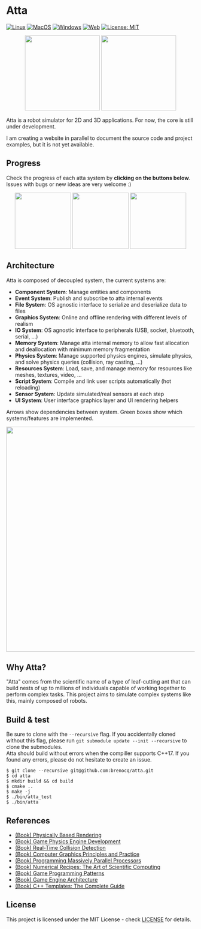 # Atta

[![Linux](https://github.com/Brenocq/Atta/actions/workflows/linux.yml/badge.svg)](https://github.com/Brenocq/Atta/actions/workflows/linux.yml)
[![MacOS](https://github.com/Brenocq/Atta/actions/workflows/macos.yml/badge.svg)](https://github.com/Brenocq/Atta/actions/workflows/macos.yml)
[![Windows](https://github.com/Brenocq/Atta/actions/workflows/windows.yml/badge.svg)](https://github.com/Brenocq/Atta/actions/workflows/windows.yml)
[![Web](https://github.com/brenocq/atta/actions/workflows/web.yml/badge.svg)](https://github.com/brenocq/atta/actions/workflows/web.yml)
[![License: MIT](https://img.shields.io/badge/License-MIT-blue.svg)](LICENSE)

<p align="center">
 <img src="https://storage.googleapis.com/atta-images/evolution/2021-09-24.gif" height="200">
 <img src="https://storage.googleapis.com/atta-images/evolution/2021-09-08.gif" height="200">
</p>

Atta is a robot simulator for 2D and 3D applications. For now, the core is still under development.

I am creating a website in parallel to document the source code and project examples, but it is not yet available.

## Progress
Check the progress of each atta system by **clicking on the buttons below**. Issues with bugs or new ideas are very welcome :)

<p align="center">
 <a href="https://github.com/brenocq/atta/projects/6" target="_blank"><img src="https://storage.googleapis.com/atta-images/main/physics_system_button_github.png" height="150"></a>
 <a href="https://github.com/brenocq/atta/projects/16" target="_blank"><img src="https://storage.googleapis.com/atta-images/main/graphics_system_button_github.png" height="150"></a>
 <a href="https://github.com/brenocq/atta/projects/9" target="_blank"><img src="https://storage.googleapis.com/atta-images/main/ui_system_button_github.png" height="150"></a>
</p>

## Architecture
Atta is composed of decoupled system, the current systems are:

- **Component System**: Manage entities and components
- **Event System**: Publish and subscribe to atta internal events
- **File System**: OS agnostic interface to serialize and deserialize data to files
- **Graphics System**: Online and offline rendering with different levels of realism
- **IO System**:  OS agnostic interface to peripherals (USB, socket, bluetooth, serial, ...)
- **Memory System**: Manage atta internal memory to allow fast allocation and deallocation with minimum memory fragmentation
- **Physics System**: Manage supported physics engines, simulate physics, and solve physics queries (collision, ray casting, ...)
- **Resources System**: Load, save, and manage memory for resources like meshes, textures, video, ...
- **Script System**: Compile and link user scripts automatically (hot reloading)
- **Sensor System**: Update simulated/real sensors at each step
- **UI System**: User interface graphics layer and UI rendering helpers

Arrows show dependencies between system. Green boxes show which systems/features are implemented.
<p align="center">
 <img src="https://storage.googleapis.com/atta-images/main/github_arch-2021-11-28.png" height="600">
</p>

## Why Atta?
"Atta" comes from the scientific name of a type of leaf-cutting ant that can build nests of up to millions of individuals capable of working together to perform complex tasks.
This project aims to simulate complex systems like this, mainly composed of robots.

## Build & test
Be sure to clone with the `--recursive` flag. If you accidentally cloned without this flag, please run `git submodule update --init --recursive` to clone the submodules.\
Atta should build without errors when the compiller supports C++17.
If you found any errors, please do not hesitate to create an issue.

```
$ git clone --recursive git@github.com:brenocq/atta.git
$ cd atta
$ mkdir build && cd build
$ cmake ..
$ make -j
$ ./bin/atta_test
$ ./bin/atta
```

## References
- [(Book) Physically Based Rendering](http://www.pbr-book.org/)
- [(Book) Game Physics Engine Development](https://www.amazon.com/Game-Physics-Engine-Development-Commercial-Grade/dp/0123819768)
- [(Book) Real-Time Collision Detection](https://www.amazon.com/Real-Time-Collision-Detection-Interactive-Technology/dp/1558607323)
- [(Book) Computer Graphics Principles and Practice](http://cgpp.net/about.xml)
- [(Book) Programming Massively Parallel Processors](https://www.amazon.com/Programming-Massively-Parallel-Processors-Hands/dp/0128119861)
- [(Book) Numerical Recipes: The Art of Scientific Computing](http://numerical.recipes/com/storefront.html)
- [(Book) Game Programming Patterns](https://gameprogrammingpatterns.com)
- [(Book) Game Engine Architecture](https://www.gameenginebook.com)
- [(Book) C++ Templates: The Complete Guide](http://www.tmplbook.com)

## License
This project is licensed under the MIT License - check [LICENSE](LICENSE) for details.
